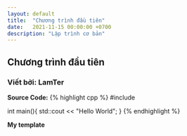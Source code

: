 ```yaml
---
layout: default
title:  "Chương trình đầu tiên"
date:   2021-11-15 00:00:00 +0700
description: "Lập trình cơ bản"
---
```


## Chương trình đầu tiên
### Viết bởi: LamTer



**Source Code:**
{% highlight cpp %}
#include <iostream>

int main(){
	std::cout << "Hello World";
}
{% endhighlight %}



**My template**

<script src="https://ideone.com/e.js/bXpRdn" type="text/javascript" ></script>

